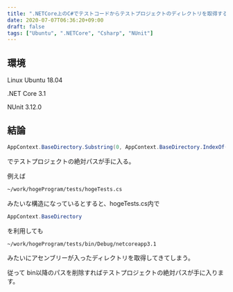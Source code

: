 ```yaml
---
title: ".NETCore上のC#でテストコードからテストプロジェクトのディレクトリを取得する方法"
date: 2020-07-07T06:36:20+09:00
draft: false
tags: ["Ubuntu", ".NETCore", "Csharp", "NUnit"]
---
```


## 環境

Linux Ubuntu 18.04

.NET Core 3.1

NUnit 3.12.0

## 結論

```C#
AppContext.BaseDirectory.Substring(0, AppContext.BaseDirectory.IndexOf("bin"));
```



でテストプロジェクトの絶対パスが手に入る。



例えば

```bash
~/work/hogeProgram/tests/hogeTests.cs
```

みたいな構造になっているとすると、hogeTests.cs内で

```C#
AppContext.BaseDirectory
```

を利用しても

```
~/work/hogeProgram/tests/bin/Debug/netcoreapp3.1
```

みたいにアセンブリーが入ったディレクトリを取得してきてしまう。



従って bin以降のパスを削除すればテストプロジェクトの絶対パスが手に入ります。
